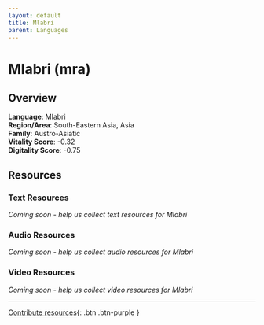 ```yaml
---
layout: default
title: Mlabri
parent: Languages
---
```


# Mlabri (mra)

## Overview

**Language**: Mlabri  
**Region/Area**: South-Eastern Asia, Asia  
**Family**: Austro-Asiatic  
**Vitality Score**: -0.32  
**Digitality Score**: -0.75  

## Resources

### Text Resources
*Coming soon - help us collect text resources for Mlabri*

### Audio Resources
*Coming soon - help us collect audio resources for Mlabri*

### Video Resources
*Coming soon - help us collect video resources for Mlabri*

---

[Contribute resources](https://fairtrain.github.io/){: .btn .btn-purple }
